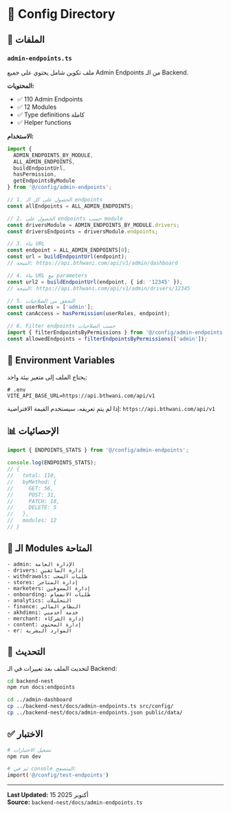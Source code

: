 # 📁 Config Directory

## 📄 الملفات

### `admin-endpoints.ts`
ملف تكوين شامل يحتوي على جميع Admin Endpoints من الـ Backend.

**المحتويات:**
- ✅ 110 Admin Endpoints
- ✅ 12 Modules
- ✅ Type definitions كاملة
- ✅ Helper functions

**الاستخدام:**

```typescript
import { 
  ADMIN_ENDPOINTS_BY_MODULE,
  ALL_ADMIN_ENDPOINTS,
  buildEndpointUrl,
  hasPermission,
  getEndpointsByModule 
} from '@/config/admin-endpoints';

// 1. الحصول على كل الـ endpoints
const allEndpoints = ALL_ADMIN_ENDPOINTS;

// 2. الحصول على endpoints حسب module
const driversModule = ADMIN_ENDPOINTS_BY_MODULE.drivers;
const driversEndpoints = driversModule.endpoints;

// 3. بناء URL
const endpoint = ALL_ADMIN_ENDPOINTS[0];
const url = buildEndpointUrl(endpoint);
// النتيجة: https://api.bthwani.com/api/v1/admin/dashboard

// 4. بناء URL مع parameters
const url2 = buildEndpointUrl(endpoint, { id: '12345' });
// النتيجة: https://api.bthwani.com/api/v1/admin/drivers/12345

// 5. التحقق من الصلاحيات
const userRoles = ['admin'];
const canAccess = hasPermission(userRoles, endpoint);

// 6. Filter endpoints حسب الصلاحيات
import { filterEndpointsByPermissions } from '@/config/admin-endpoints';
const allowedEndpoints = filterEndpointsByPermissions(['admin']);
```

## 🔧 Environment Variables

يحتاج الملف إلى متغير بيئة واحد:

```env
# .env
VITE_API_BASE_URL=https://api.bthwani.com/api/v1
```

إذا لم يتم تعريفه، سيستخدم القيمة الافتراضية: `https://api.bthwani.com/api/v1`

## 📊 الإحصائيات

```typescript
import { ENDPOINTS_STATS } from '@/config/admin-endpoints';

console.log(ENDPOINTS_STATS);
// {
//   total: 110,
//   byMethod: {
//     GET: 56,
//     POST: 31,
//     PATCH: 18,
//     DELETE: 5
//   },
//   modules: 12
// }
```

## 🎯 الـ Modules المتاحة

```
- admin: الإدارة العامة
- drivers: إدارة السائقين
- withdrawals: طلبات السحب
- stores: إدارة المتاجر
- marketers: إدارة المسوقين
- onboarding: طلبات الانضمام
- analytics: التحليلات
- finance: النظام المالي
- akhdimni: خدمة أخدمني
- merchant: إدارة الشركاء
- content: إدارة المحتوى
- er: الموارد البشرية
```

## 🔄 التحديث

لتحديث الملف بعد تغييرات في الـ Backend:

```bash
cd backend-nest
npm run docs:endpoints

cd ../admin-dashboard
cp ../backend-nest/docs/admin-endpoints.ts src/config/
cp ../backend-nest/docs/admin-endpoints.json public/data/
```

## ✅ الاختبار

```bash
# تشغيل الاختبارات
npm run dev

# ثم في console المتصفح:
import('@/config/test-endpoints')
```

---

**Last Updated:** 15 أكتوبر 2025  
**Source:** `backend-nest/docs/admin-endpoints.ts`

